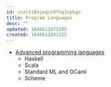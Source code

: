 ```yaml
---
id: cnzc1i8ojequt9lhg3zpkgo
title: Program Languages
desc: ""
updated: 1646612875205
created: 1646612841225
---
```


- [Advanced programming languages](https://matt.might.net/articles/best-programming-languages/)
  - Haskell
  - Scala
  - Standard ML and OCaml
  - Scheme

